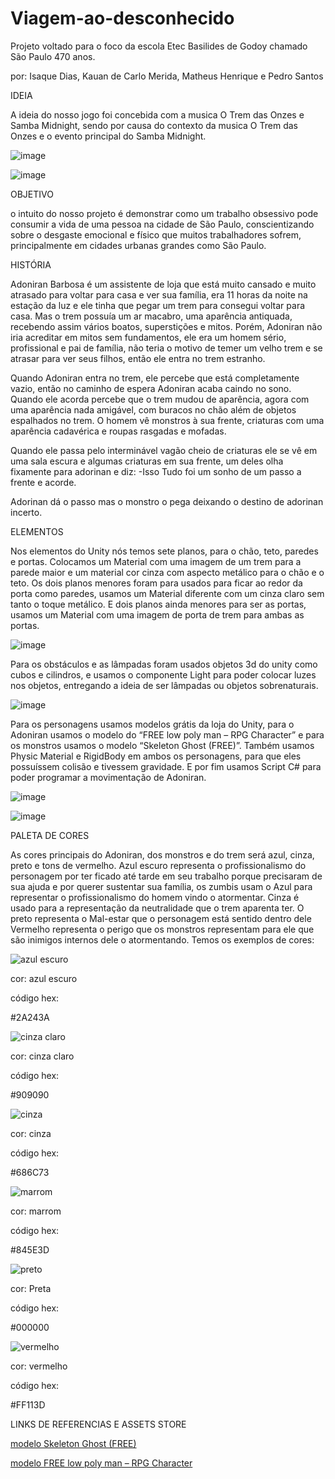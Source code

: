 # Viagem-ao-desconhecido
Projeto voltado para o foco da escola Etec Basilides de Godoy chamado São Paulo 470 anos.

por: Isaque Dias, Kauan de Carlo Merida, Matheus Henrique e Pedro Santos

IDEIA

A ideia do nosso jogo foi concebida com a musica O Trem das Onzes e Samba Midnight, sendo por causa do contexto da musica O Trem das Onzes e o evento principal do Samba Midnight.

![image](https://github.com/user-attachments/assets/665e4b37-cf8b-4e63-bb22-e6ca4b3466f3)

![image](https://github.com/user-attachments/assets/ee19c53b-0a00-4edf-bbc7-741cdec630e2)

OBJETIVO

o intuito do nosso projeto é demonstrar como um trabalho obsessivo pode consumir a vida de uma pessoa na cidade de São Paulo, conscientizando sobre o desgaste emocional e físico que muitos trabalhadores sofrem, principalmente em cidades urbanas grandes como São Paulo.

HISTÓRIA

Adoniran Barbosa é um assistente de loja que está muito cansado e muito atrasado para voltar para casa e ver sua família, era 11 horas da noite na estação da luz e ele tinha que pegar um trem para consegui voltar para casa. Mas o trem possuía um ar macabro, uma aparência antiquada, recebendo assim vários boatos, superstições e mitos. Porém, Adoniran não iria acreditar em mitos sem fundamentos, ele era um homem sério, profissional e pai de família, não teria o motivo de temer um velho trem e se atrasar para ver seus filhos, então ele entra no trem estranho.

Quando Adoniran entra no trem, ele percebe que está completamente vazio, então no caminho de espera Adoniran acaba caindo no sono. Quando ele acorda percebe que o trem mudou de aparência, agora com uma aparência nada amigável, com buracos no chão além de objetos espalhados no trem. O homem vê monstros à sua frente, criaturas com uma aparência cadavérica e roupas rasgadas e mofadas. 

Quando ele passa pelo interminável vagão cheio de criaturas ele se vê em uma sala escura e algumas criaturas em sua frente, um deles olha fixamente para adorinan e diz: -Isso Tudo foi um sonho de um passo a frente e acorde. 

Adorinan dá o passo mas o monstro o pega deixando o destino de adorinan incerto.

ELEMENTOS

Nos elementos do Unity nós temos sete planos, para o chão, teto, paredes e portas. Colocamos um Material com uma imagem de um trem para a parede maior e um material cor cinza com aspecto metálico para o chão e o teto. Os dois planos menores foram para usados para ficar ao redor da porta como paredes, usamos um Material diferente com um cinza claro sem tanto o toque metálico. E dois planos ainda menores para ser as portas, usamos um Material com uma imagem de porta de trem para ambas as portas.

![image](https://github.com/user-attachments/assets/295c44da-c51c-40de-ac97-91b4ee0c0458)

Para os obstáculos e as lâmpadas foram usados objetos 3d do unity como cubos e cilindros, e usamos o componente Light para poder colocar luzes nos objetos, entregando a ideia de ser lâmpadas ou objetos sobrenaturais.

![image](https://github.com/user-attachments/assets/88a4c749-9c68-4605-ba11-9751a74e9ec4)

Para os personagens usamos modelos grátis da loja do Unity, para o Adoniran usamos o modelo do “FREE low poly man – RPG Character” e para os monstros usamos o modelo “Skeleton Ghost (FREE)”. Também usamos Physic Material e RigidBody em ambos os personagens, para que eles possuíssem colisão e tivessem gravidade. E por fim usamos Script C# para poder programar a movimentação de Adoniran.

![image](https://github.com/user-attachments/assets/949a09fa-8d25-4151-b17f-52a168399003)

![image](https://github.com/user-attachments/assets/497b0086-05e6-4129-8810-76501d9c46b1)

PALETA DE CORES

As cores principais do Adoniran, dos monstros e do trem será azul, cinza, preto e tons de vermelho.
Azul escuro representa o profissionalismo do personagem por ter ficado até tarde em seu trabalho porque precisaram de sua ajuda e por querer sustentar sua família, os zumbis usam o Azul para representar o profissionalismo do homem vindo o atormentar. Cinza é usado para a representação da neutralidade que o trem aparenta ter. O preto representa o Mal-estar que o personagem está sentido dentro dele Vermelho representa o perigo que os monstros representam para ele que são inimigos internos dele o atormentando. Temos os exemplos de cores:

![azul escuro](https://github.com/user-attachments/assets/6748480e-eebb-4144-ada3-33d6ba18b121)

cor: azul escuro

código hex:

#2A243A

![cinza claro](https://github.com/user-attachments/assets/422bc3a9-5612-4571-9d5d-b8f719dd9575)

cor: cinza claro

código hex:

#909090

![cinza](https://github.com/user-attachments/assets/e068bd47-b24e-45cb-a6ee-d3bc42f17565)

cor: cinza

código hex:

#686C73

![marrom](https://github.com/user-attachments/assets/5c669ea0-c825-4346-acbe-29cc4976370d)

cor: marrom

código hex:

#845E3D

![preto](https://github.com/user-attachments/assets/a3a9d221-6e7f-4b53-974a-24c0e8da37e9)

cor: Preta

código hex:

#000000

![vermelho](https://github.com/user-attachments/assets/fbca5cf1-8197-4329-9422-885e7791cbfa)

cor: vermelho

código hex:

#FF113D

LINKS DE REFERENCIAS E ASSETS STORE

[modelo Skeleton Ghost (FREE)](https://assetstore.unity.com/packages/3d/characters/creatures/skeleton-ghost-free-226070)

[modelo FREE low poly man – RPG Character](https://assetstore.unity.com/packages/3d/characters/humanoids/fantasy/free-low-poly-human-rpg-character-219979)

